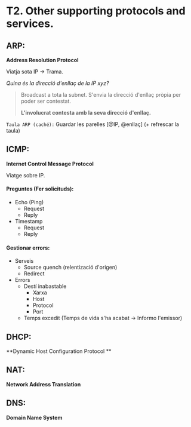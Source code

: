 # T2. Other supporting protocols and services.

## ARP:
**Address Resolution Protocol**

Viatja sota IP -> Trama.

*Quina és la direcció d'enllaç de la IP xyz?*

> Broadcast a tota la subnet. S'envia la direcció d'enllaç pròpia per poder ser contestat.
>
> **L'involucrat contesta amb la seva direcció d'enllaç.**

`Taula ARP (caché):` Guardar les parelles [@IP, @enllaç] (+ refrescar la taula)

## ICMP:
**Internet Control Message Protocol**

Viatge sobre IP.

#### Preguntes (Fer solicituds):
  - Echo (Ping)
    - Request
    - Reply
  - Timestamp
    - Request
    - Reply

#### Gestionar errors:
  - Serveis
    - Source quench (relentizació d'origen)
    - Redirect
  - Errors
    - Destí inabastable
      - Xarxa
      - Host
      - Protocol
      - Port
    - Temps excedit (Temps de vida s'ha acabat -> Informo l'emissor)

## DHCP:
**Dynamic Host Configuration Protocol **


## NAT:
**Network Address Translation**


## DNS:
**Domain Name System**
